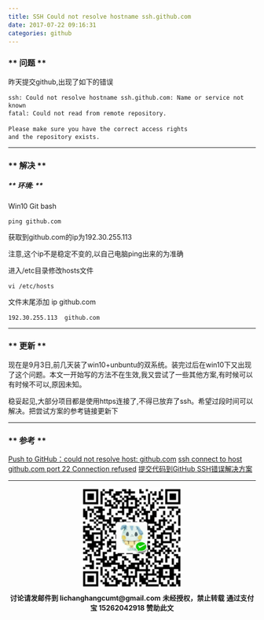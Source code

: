 ```yaml
---
title: SSH Could not resolve hostname ssh.github.com
date: 2017-07-22 09:16:31
categories: github
---
```


### ** 问题 **

昨天提交github,出现了如下的错误

```
ssh: Could not resolve hostname ssh.github.com: Name or service not known 
fatal: Could not read from remote repository.

Please make sure you have the correct access rights 
and the repository exists. 

```
*******************

### ** 解决 **

##### ** 环境: **

Win10 
Git bash

```
ping github.com
```
 
获取到github.com的ip为192.30.255.113

<span class="under0">注意,这个ip不是稳定不变的,以自己电脑ping出来的为准确</span>

进入/etc目录修改hosts文件

```
vi /etc/hosts
```

文件末尾添加 ip   github.com

```
192.30.255.113  github.com
```
*****************

### ** 更新 **

现在是9月3日,前几天装了win10+unbuntu的双系统。装完过后在win10下又出现了这个问题。本文一开始写的方法不在生效,我又尝试了一些其他方案,有时候可以有时候不可以,原因未知。

稳妥起见,大部分项目都是使用https连接了,不得已放弃了ssh。希望过段时间可以解决。把尝试方案的参考链接更新下





******************

### ** 参考 **

[Push to GitHub：could not resolve host: github.com](http://www.cnblogs.com/thqy39/p/5341911.html)
[ssh connect to host github.com port 22 Connection refused](https://www.iwwenbo.com/git-connection-refused/)
[]()
[提交代码到GitHub SSH错误解决方案](http://www.shenyanchao.cn/blog/2013/09/16/git-ssh-connection/)


******************
<div width="100%" align="center"><img src="/img/wx.png" alt="微信赞助二维码"></div></div>
<p style="margin-top: 0.4em; text-align: center">
      <b style="font-size: 1em;">讨论请发邮件到 lichanghangcumt@gmail.com</b>
      <b style="font-size: 1em;">未经授权，禁止转载</b>
      <b style="font-size: 1em;">通过支付宝 15262042918 赞助此文</b>
 </p>
